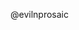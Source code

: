 @evilnprosaic
<!---
evilnprosaic/evilnprosaic is a ✨ special ✨ repository because its `README.md` (this file) appears on your GitHub profile.
You can click the Preview link to take a look at your changes.
--->
